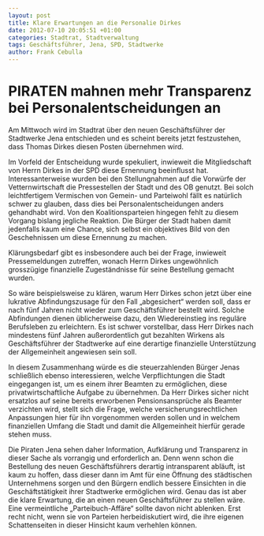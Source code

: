 ```yaml
---
layout: post
title: Klare Erwartungen an die Personalie Dirkes
date: 2012-07-10 20:05:51 +01:00
categories: Stadtrat, Stadtverwaltung
tags: Geschäftsführer, Jena, SPD, Stadtwerke
author: Frank Cebulla
---
```

PIRATEN mahnen mehr Transparenz bei Personalentscheidungen an
=============================================================
Am Mittwoch wird im Stadtrat über den neuen Geschäftsführer der Stadtwerke Jena entschieden und es scheint bereits jetzt festzustehen, dass Thomas Dirkes diesen Posten übernehmen wird.

Im Vorfeld der Entscheidung wurde spekuliert, inwieweit die Mitgliedschaft von Herrn Dirkes in der SPD diese Ernennung beeinflusst hat. Interessanterweise wurden bei den Stellungnahmen auf die Vorwürfe der Vetternwirtschaft die Pressestellen der Stadt und des OB genutzt. Bei solch leichtfertigem Vermischen von Gemein- und Parteiwohl fällt es natürlich schwer zu glauben, dass dies bei Personalentscheidungen anders gehandhabt wird. Von den Koalitionsparteien hingegen fehlt zu diesem Vorgang bislang jegliche Reaktion. Die Bürger der Stadt haben damit jedenfalls kaum eine Chance, sich selbst ein objektives Bild von den Geschehnissen um diese Ernennung zu machen.

Klärungsbedarf gibt es insbesondere auch bei der Frage, inwieweit Pressemeldungen zutreffen, wonach Herrn Dirkes ungewöhnlich grosszügige finanzielle Zugeständnisse für seine Bestellung gemacht wurden.

So wäre beispielsweise zu klären, warum Herr Dirkes schon jetzt über eine lukrative Abfindungszusage für den Fall &bdquo;abgesichert&ldquo; werden soll, dass er nach fünf Jahren nicht wieder zum Geschäftsführer bestellt wird. Solche Abfindungen dienen üblicherweise dazu, den Wiedereinstieg ins reguläre Berufsleben zu erleichtern. Es ist schwer vorstellbar, dass Herr Dirkes nach mindestens fünf Jahren außerordentlich gut bezahlten Wirkens als Geschäftsführer der Stadtwerke auf eine derartige finanzielle Unterstützung der Allgemeinheit angewiesen sein soll.

In diesem Zusammenhang würde es die steuerzahlenden Bürger Jenas schließlich ebenso interessieren, welche Verpflichtungen die Stadt eingegangen ist, um es einem ihrer Beamten zu ermöglichen, diese privatwirtschaftliche Aufgabe zu übernehmen. Da Herr Dirkes sicher nicht ersatzlos auf seine bereits erworbenen Pensionsansprüche als Beamter verzichten wird, stellt sich die Frage, welche versicherungsrechtlichen Anpassungen hier für ihn vorgenommen werden sollen und in welchem finanziellen Umfang die Stadt und damit die Allgemeinheit hierfür gerade stehen muss.

Die Piraten Jena sehen daher Information, Aufklärung und Transparenz in dieser Sache als vorrangig und erforderlich an. Denn wenn schon die Bestellung des neuen Geschäftsführers derartig intransparent abläuft, ist kaum zu hoffen, dass dieser dann im Amt für eine Öffnung des städtischen Unternehmens sorgen und den Bürgern endlich bessere Einsichten in die Geschäftstätigkeit ihrer Stadtwerke ermöglichen wird. Genau das ist aber die klare Erwartung, die an einen neuen Geschäftsführer zu stellen wäre. Eine vermeintliche &bdquo;Parteibuch-Affäre&ldquo; sollte davon nicht ablenken. Erst recht nicht, wenn sie von Parteien herbeidiskutiert wird, die ihre eigenen Schattenseiten in dieser Hinsicht kaum verhehlen können.
